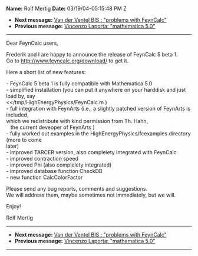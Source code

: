**Name:** Rolf Mertig
**Date:** 03/19/04-05:15:48 PM Z

  - **Next message:** [Van der Ventel BIS : "problems with
    FeynCalc"](0181.html)
  - **Previous message:** [Vincenzo Laporta: "mathematica
    5.0"](0179.html)

-----

Dear FeynCalc users,  

Frederik and I are happy to announce the release of FeynCalc 5 beta 1.  
Go to <http://www.feyncalc.org/download/> to get it.  

Here a short list of new features:  

\- FeynCalc 5 beta 1 is fully compatible with Mathematica 5.0  
\- simplified installation (you can put it anywhere on your harddisk and
just load by, say  
\<\</tmp/HighEnergyPhysics/FeynCalc.m )  
\- full integration with FeynArts (i.e., a slightly patched version of
FeynArts is included,  
which we redistribute with kind permission from Th. Hahn,  
   the current deveoper of FeynArts )  
\- fully worked out examples in the HighEnergyPhysics/fcexamples
directory (more to come  
later)  
\- improved TARCER version, also complelety integrated with FeynCalc  
\- improved contraction speed  
\- improved Phi (also complelety integrated)  
\- improved database function CheckDB  
\- new function CalcColorFactor  

Please send any bug reports, comments and suggestions.  
We will address them, maybe sometimes not immediately, but we will.  

Enjoy\!  

Rolf Mertig  

-----

  - **Next message:** [Van der Ventel BIS : "problems with
    FeynCalc"](0181.html)
  - **Previous message:** [Vincenzo Laporta: "mathematica
    5.0"](0179.html)

-----

